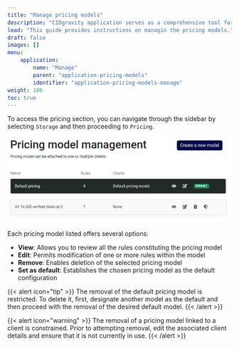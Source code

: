 ```yaml
---
title: "Manage pricing models"
description: "CIDgravity application serves as a comprehensive tool for managing and monitoring of : clients, pricing, acceptance criterias, avalability and activity."
lead: "This guide provides instructions on managin the pricing models."
draft: false
images: []
menu:
    application:
        name: "Manage"
        parent: "application-pricing-models"
        identifier: "application-pricing-models-manage"
weight: 100
toc: true
---
```


To access the pricing section, you can navigate through the sidebar by selecting `Storage` and then proceeding to `Pricing`.

![Manage pricing models using the pricing models management page](models-list.png)

Each pricing model listed offers several options:

- **View**: Allows you to review all the rules constituting the pricing model
- **Edit**: Permits modification of one or more rules within the model
- **Remove**: Enables deletion of the selected pricing model
- **Set as default**: Establishes the chosen pricing model as the default configuration

{{< alert icon="tip" >}}
The removal of the default pricing model is restricted. 
To delete it, first, designate another model as the default and then proceed with the removal of the desired default model.
{{< /alert >}}

{{< alert icon="warning" >}}
The removal of a pricing model linked to a client is constrained. 
Prior to attempting removal, edit the associated client details and ensure that it is not currently in use.
{{< /alert >}}
